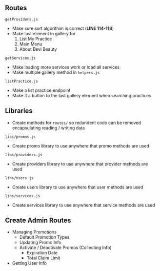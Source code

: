 ## Routes
`getProviders.js`
  - Make sure sort algorithim is correct (**LINE 114-118**)
  - Make last element in gallery for
    1. List My Practice
    2. Main Menu
    3. About Bevl Beauty

`getServices.js`
  - Make loading more services work or load all services
  - Make multiple gallery method in `helpers.js`

`listPractice.js`
  - Make a list practice endpoint
  - Make it a button to the last gallery element when searching practices

## Libraries
- Create methods for `routes/` so redundent code can be removed encapsulating reading / writing data

`libs/promos.js`
  - Create promo library to use anywhere that promo methods are used

`libs/providers.js`
  - Create providers library to use anywhere that provider methods are used

`libs/users.js`
  - Create users library to use anywhere that user methods are used

`libs/services.js`
  - Create services library to use anywhere that service methods are used

## Create Admin Routes
  - Managing Promotions
    - Default Promotion Types
    - Updating Promo Info
    - Activate / Deactivate Promos (Collecting Info)
        - Expiration Date
        - Total Claim Limit
  - Getting User Info